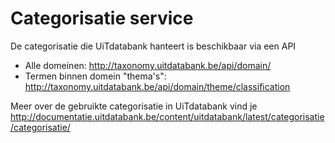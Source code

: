 ---
---

# Categorisatie service

De categorisatie die UiTdatabank hanteert is beschikbaar via een API

* Alle domeinen: http://taxonomy.uitdatabank.be/api/domain/
* Termen binnen domein "thema's": http://taxonomy.uitdatabank.be/api/domain/theme/classification

Meer over de gebruikte categorisatie in UiTdatabank vind je http://documentatie.uitdatabank.be/content/uitdatabank/latest/categorisatie/categorisatie/
